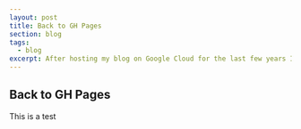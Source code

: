 ```yaml
---
layout: post
title: Back to GH Pages
section: blog
tags:
  - blog
excerpt: After hosting my blog on Google Cloud for the last few years I decided to move back to GH Pages.
---
```


## Back to GH Pages

This is a test